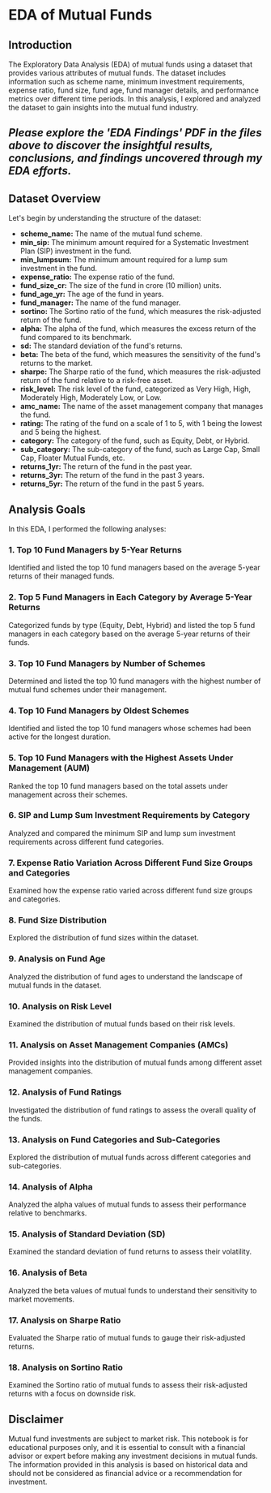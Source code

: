 # EDA of Mutual Funds

## Introduction
The Exploratory Data Analysis (EDA) of mutual funds using a dataset that provides various attributes of mutual funds. The dataset includes information such as scheme name, minimum investment requirements, expense ratio, fund size, fund age, fund manager details, and performance metrics over different time periods. In this analysis, I explored and analyzed the dataset to gain insights into the mutual fund industry. 

## ***Please explore the 'EDA Findings' PDF in the files above to discover the insightful results, conclusions, and findings uncovered through my EDA efforts.***
## Dataset Overview
Let's begin by understanding the structure of the dataset:

- **scheme_name:** The name of the mutual fund scheme.
- **min_sip:** The minimum amount required for a Systematic Investment Plan (SIP) investment in the fund.
- **min_lumpsum:** The minimum amount required for a lump sum investment in the fund.
- **expense_ratio:** The expense ratio of the fund.
- **fund_size_cr:** The size of the fund in crore (10 million) units.
- **fund_age_yr:** The age of the fund in years.
- **fund_manager:** The name of the fund manager.
- **sortino:** The Sortino ratio of the fund, which measures the risk-adjusted return of the fund.
- **alpha:** The alpha of the fund, which measures the excess return of the fund compared to its benchmark.
- **sd:** The standard deviation of the fund's returns.
- **beta:** The beta of the fund, which measures the sensitivity of the fund's returns to the market.
- **sharpe:** The Sharpe ratio of the fund, which measures the risk-adjusted return of the fund relative to a risk-free asset.
- **risk_level:** The risk level of the fund, categorized as Very High, High, Moderately High, Moderately Low, or Low.
- **amc_name:** The name of the asset management company that manages the fund.
- **rating:** The rating of the fund on a scale of 1 to 5, with 1 being the lowest and 5 being the highest.
- **category:** The category of the fund, such as Equity, Debt, or Hybrid.
- **sub_category:** The sub-category of the fund, such as Large Cap, Small Cap, Floater Mutual Funds, etc.
- **returns_1yr:** The return of the fund in the past year.
- **returns_3yr:** The return of the fund in the past 3 years.
- **returns_5yr:** The return of the fund in the past 5 years.
 

## Analysis Goals
In this EDA, I performed the following analyses:

### 1. Top 10 Fund Managers by 5-Year Returns
Identified and listed the top 10 fund managers based on the average 5-year returns of their managed funds.

### 2. Top 5 Fund Managers in Each Category by Average 5-Year Returns
Categorized funds by type (Equity, Debt, Hybrid) and listed the top 5 fund managers in each category based on the average 5-year returns of their funds.

### 3. Top 10 Fund Managers by Number of Schemes
Determined and listed the top 10 fund managers with the highest number of mutual fund schemes under their management.

### 4. Top 10 Fund Managers by Oldest Schemes
Identified and listed the top 10 fund managers whose schemes had been active for the longest duration.

### 5. Top 10 Fund Managers with the Highest Assets Under Management (AUM)
Ranked the top 10 fund managers based on the total assets under management across their schemes.

### 6. SIP and Lump Sum Investment Requirements by Category
Analyzed and compared the minimum SIP and lump sum investment requirements across different fund categories.

### 7. Expense Ratio Variation Across Different Fund Size Groups and Categories
Examined how the expense ratio varied across different fund size groups and categories.

### 8. Fund Size Distribution
Explored the distribution of fund sizes within the dataset.

### 9. Analysis on Fund Age
Analyzed the distribution of fund ages to understand the landscape of mutual funds in the dataset.

### 10. Analysis on Risk Level
Examined the distribution of mutual funds based on their risk levels.

### 11. Analysis on Asset Management Companies (AMCs)
Provided insights into the distribution of mutual funds among different asset management companies.

### 12. Analysis of Fund Ratings
Investigated the distribution of fund ratings to assess the overall quality of the funds.

### 13. Analysis on Fund Categories and Sub-Categories
Explored the distribution of mutual funds across different categories and sub-categories.

### 14. Analysis of Alpha
Analyzed the alpha values of mutual funds to assess their performance relative to benchmarks.

### 15. Analysis of Standard Deviation (SD)
Examined the standard deviation of fund returns to assess their volatility.

### 16. Analysis of Beta
Analyzed the beta values of mutual funds to understand their sensitivity to market movements.

### 17. Analysis on Sharpe Ratio
Evaluated the Sharpe ratio of mutual funds to gauge their risk-adjusted returns.

### 18. Analysis on Sortino Ratio
Examined the Sortino ratio of mutual funds to assess their risk-adjusted returns with a focus on downside risk.

## Disclaimer
Mutual fund investments are subject to market risk. This notebook is for educational purposes only, and it is essential to consult with a financial advisor or expert before making any investment decisions in mutual funds. The information provided in this analysis is based on historical data and should not be considered as financial advice or a recommendation for investment. 
